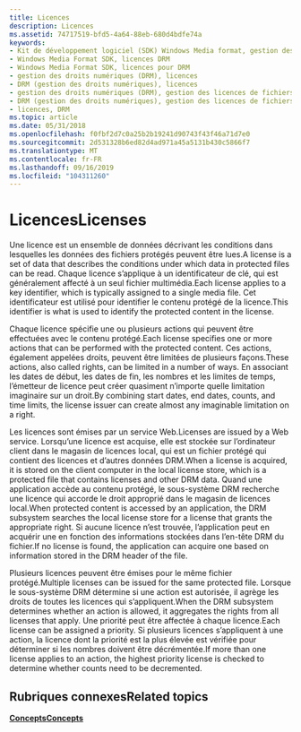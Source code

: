 ```yaml
---
title: Licences
description: Licences
ms.assetid: 74717519-bfd5-4a64-88eb-680d4bdfe74a
keywords:
- Kit de développement logiciel (SDK) Windows Media format, gestion des droits numériques (DRM)
- Windows Media Format SDK, licences DRM
- Windows Media Format SDK, licences pour DRM
- gestion des droits numériques (DRM), licences
- DRM (gestion des droits numériques), licences
- gestion des droits numériques (DRM), gestion des licences de fichiers protégés
- DRM (gestion des droits numériques), gestion des licences de fichiers protégés
- licences, DRM
ms.topic: article
ms.date: 05/31/2018
ms.openlocfilehash: f0fbf2d7c0a25b2b19241d90743f43f46a71d7e0
ms.sourcegitcommit: 2d531328b6ed82d4ad971a45a5131b430c5866f7
ms.translationtype: MT
ms.contentlocale: fr-FR
ms.lasthandoff: 09/16/2019
ms.locfileid: "104311260"
---
```

# <a name="licenses"></a><span data-ttu-id="1d6fb-111">Licences</span><span class="sxs-lookup"><span data-stu-id="1d6fb-111">Licenses</span></span>

<span data-ttu-id="1d6fb-112">Une licence est un ensemble de données décrivant les conditions dans lesquelles les données des fichiers protégés peuvent être lues.</span><span class="sxs-lookup"><span data-stu-id="1d6fb-112">A license is a set of data that describes the conditions under which data in protected files can be read.</span></span> <span data-ttu-id="1d6fb-113">Chaque licence s’applique à un identificateur de clé, qui est généralement affecté à un seul fichier multimédia.</span><span class="sxs-lookup"><span data-stu-id="1d6fb-113">Each license applies to a key identifier, which is typically assigned to a single media file.</span></span> <span data-ttu-id="1d6fb-114">Cet identificateur est utilisé pour identifier le contenu protégé de la licence.</span><span class="sxs-lookup"><span data-stu-id="1d6fb-114">This identifier is what is used to identify the protected content in the license.</span></span>

<span data-ttu-id="1d6fb-115">Chaque licence spécifie une ou plusieurs actions qui peuvent être effectuées avec le contenu protégé.</span><span class="sxs-lookup"><span data-stu-id="1d6fb-115">Each license specifies one or more actions that can be performed with the protected content.</span></span> <span data-ttu-id="1d6fb-116">Ces actions, également appelées droits, peuvent être limitées de plusieurs façons.</span><span class="sxs-lookup"><span data-stu-id="1d6fb-116">These actions, also called rights, can be limited in a number of ways.</span></span> <span data-ttu-id="1d6fb-117">En associant les dates de début, les dates de fin, les nombres et les limites de temps, l’émetteur de licence peut créer quasiment n’importe quelle limitation imaginaire sur un droit.</span><span class="sxs-lookup"><span data-stu-id="1d6fb-117">By combining start dates, end dates, counts, and time limits, the license issuer can create almost any imaginable limitation on a right.</span></span>

<span data-ttu-id="1d6fb-118">Les licences sont émises par un service Web.</span><span class="sxs-lookup"><span data-stu-id="1d6fb-118">Licenses are issued by a Web service.</span></span> <span data-ttu-id="1d6fb-119">Lorsqu’une licence est acquise, elle est stockée sur l’ordinateur client dans le magasin de licences local, qui est un fichier protégé qui contient des licences et d’autres données DRM.</span><span class="sxs-lookup"><span data-stu-id="1d6fb-119">When a license is acquired, it is stored on the client computer in the local license store, which is a protected file that contains licenses and other DRM data.</span></span> <span data-ttu-id="1d6fb-120">Quand une application accède au contenu protégé, le sous-système DRM recherche une licence qui accorde le droit approprié dans le magasin de licences local.</span><span class="sxs-lookup"><span data-stu-id="1d6fb-120">When protected content is accessed by an application, the DRM subsystem searches the local license store for a license that grants the appropriate right.</span></span> <span data-ttu-id="1d6fb-121">Si aucune licence n’est trouvée, l’application peut en acquérir une en fonction des informations stockées dans l’en-tête DRM du fichier.</span><span class="sxs-lookup"><span data-stu-id="1d6fb-121">If no license is found, the application can acquire one based on information stored in the DRM header of the file.</span></span>

<span data-ttu-id="1d6fb-122">Plusieurs licences peuvent être émises pour le même fichier protégé.</span><span class="sxs-lookup"><span data-stu-id="1d6fb-122">Multiple licenses can be issued for the same protected file.</span></span> <span data-ttu-id="1d6fb-123">Lorsque le sous-système DRM détermine si une action est autorisée, il agrège les droits de toutes les licences qui s’appliquent.</span><span class="sxs-lookup"><span data-stu-id="1d6fb-123">When the DRM subsystem determines whether an action is allowed, it aggregates the rights from all licenses that apply.</span></span> <span data-ttu-id="1d6fb-124">Une priorité peut être affectée à chaque licence.</span><span class="sxs-lookup"><span data-stu-id="1d6fb-124">Each license can be assigned a priority.</span></span> <span data-ttu-id="1d6fb-125">Si plusieurs licences s’appliquent à une action, la licence dont la priorité est la plus élevée est vérifiée pour déterminer si les nombres doivent être décrémentée.</span><span class="sxs-lookup"><span data-stu-id="1d6fb-125">If more than one license applies to an action, the highest priority license is checked to determine whether counts need to be decremented.</span></span>

## <a name="related-topics"></a><span data-ttu-id="1d6fb-126">Rubriques connexes</span><span class="sxs-lookup"><span data-stu-id="1d6fb-126">Related topics</span></span>

<dl> <dt>

[<span data-ttu-id="1d6fb-127">**Concepts**</span><span class="sxs-lookup"><span data-stu-id="1d6fb-127">**Concepts**</span></span>](drmconcepts.md)
</dt> </dl>

 

 




